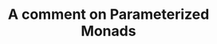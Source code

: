 ---
title: A comment on Parameterized Monads
url: http://computationalthoughts.blogspot.com/2009/02/comment-on-parameterized-monads.html
type: article
tags:
- parameterized monads
doHaskell-type: blog post
dohaskell-year: 2009
---